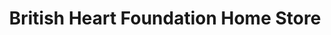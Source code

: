 ---
title: "British Heart Foundation Home Store"
url: /eastleigh/british-heart-foundation-home-store/
shop: furniture
---